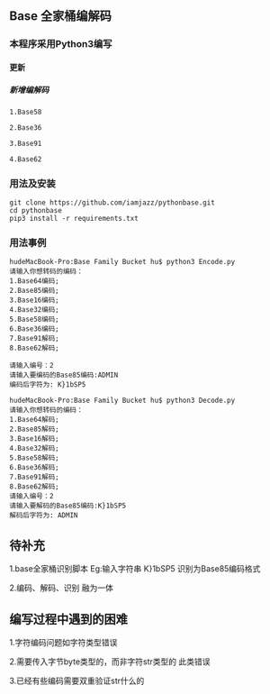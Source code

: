 ## Base 全家桶编解码
### 本程序采用Python3编写
#### 更新
##### 新增编解码
    1.Base58
    
    2.Base36
    
    3.Base91
    
    4.Base62

### 用法及安装
```
git clone https://github.com/iamjazz/pythonbase.git
cd pythonbase
pip3 install -r requirements.txt
```


### 用法事例
```
hudeMacBook-Pro:Base Family Bucket hu$ python3 Encode.py 
请输入你想转码的编码：
1.Base64编码;
2.Base85编码;
3.Base16编码;
4.Base32编码;
5.Base58编码;
6.Base36编码;
7.Base91解码;
8.Base62解码;

请输入编号：2
请输入要编码的Base85编码:ADMIN
编码后字符为: K}1bSP5

hudeMacBook-Pro:Base Family Bucket hu$ python3 Decode.py 
请输入你想转码的编码：
1.Base64解码;
2.Base85解码;
3.Base16解码;
4.Base32解码;
5.Base58解码;
6.Base36解码;
7.Base91解码;
8.Base62解码;
请输入编号：2
请输入要解码的Base85编码:K}1bSP5
解码后字符为: ADMIN
```
## 待补充

1.base全家桶识别脚本  Eg:输入字符串 K}1bSP5 识别为Base85编码格式

2.编码、解码、识别 融为一体

## 编写过程中遇到的困难

1.字符编码问题如字符类型错误

2.需要传入字节byte类型的，而非字符str类型的 此类错误

3.已经有些编码需要双重验证str什么的

